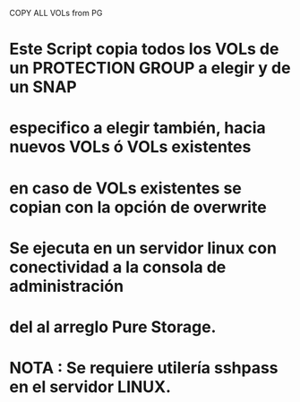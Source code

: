 COPY ALL VOLs from PG  

# #################################################################################
# Este Script copia todos los  VOLs de un PROTECTION GROUP  a elegir y de un SNAP 
# especifico a elegir también, hacia  nuevos VOLs ó VOLs existentes
# en caso de VOLs existentes se copian con la opción de overwrite
# Se ejecuta en un servidor linux con conectividad a la consola de administración
# del al arreglo Pure Storage. 
# NOTA : Se requiere utilería  sshpass  en el servidor LINUX. 
# #################################################################################
